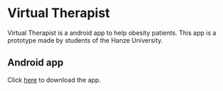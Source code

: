 # Virtual Therapist

Virtual Therapist is a android app to help obesity patients. This app is a prototype made by students of the Hanze University.

## Android app

Click [here](https://github.com/VirtualTherapist/virtualtherapist-app/raw/master/app/app-release.apk) to download the app.